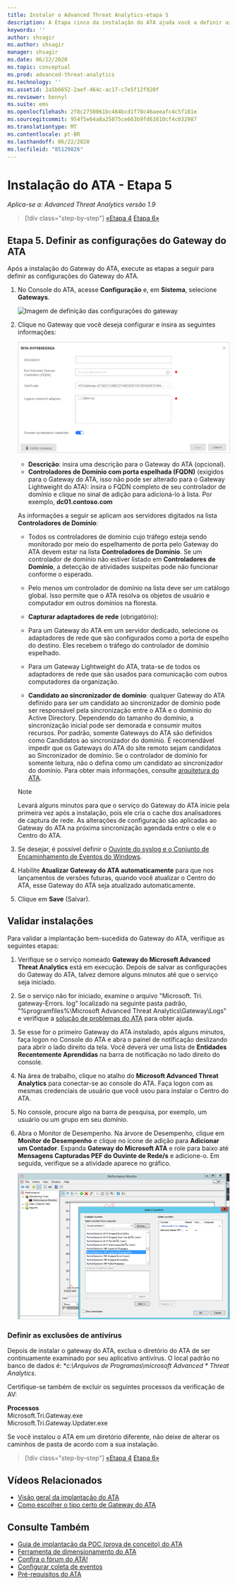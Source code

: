 ```yaml
---
title: Instalar o Advanced Threat Analytics-etapa 5
description: A Etapa cinco da instalação do ATA ajuda você a definir as configurações de seu Gateway do ATA.
keywords: ''
author: shsagir
ms.author: shsagir
manager: shsagir
ms.date: 06/22/2020
ms.topic: conceptual
ms.prod: advanced-threat-analytics
ms.technology: ''
ms.assetid: 2a5b6652-2aef-464c-ac17-c7e5f12f920f
ms.reviewer: bennyl
ms.suite: ems
ms.openlocfilehash: 2f8c2750061bc464bcd1f78c46aeeafc4c5f181e
ms.sourcegitcommit: 954f5e64a8a25075ce663b9fd63810cf4c032987
ms.translationtype: MT
ms.contentlocale: pt-BR
ms.lasthandoff: 06/22/2020
ms.locfileid: "85129826"
---
```

# <a name="install-ata---step-5"></a>Instalação do ATA - Etapa 5

*Aplica-se a: Advanced Threat Analytics versão 1.9*

> [!div class="step-by-step"]
> [«Etapa 4](install-ata-step4.md) 
>  [Etapa 6»](install-ata-step6.md)

## <a name="step-5-configure-the-ata-gateway-settings"></a>Etapa 5. Definir as configurações do Gateway do ATA

Após a instalação do Gateway do ATA, execute as etapas a seguir para definir as configurações do Gateway do ATA.

1. No Console do ATA, acesse **Configuração** e, em **Sistema**, selecione **Gateways**.

    ![Imagem de definição das configurações do gateway](media/ata-gw-config-1.png)

1. Clique no Gateway que você deseja configurar e insira as seguintes informações:

    ![Imagem de definição das configurações do gateway](media/ATA-Gateways-config-2.png)

    - **Descrição**: insira uma descrição para o Gateway do ATA (opcional).
    - **Controladores de Domínio com porta espelhada (FQDN)** (exigidos para o Gateway do ATA, isso não pode ser alterado para o Gateway Lightweight do ATA): insira o FQDN completo de seu controlador de domínio e clique no sinal de adição para adicioná-lo à lista. Por exemplo, **dc01.contoso.com**

    As informações a seguir se aplicam aos servidores digitados na lista **Controladores de Domínio**:

    - Todos os controladores de domínio cujo tráfego esteja sendo monitorado por meio do espelhamento de porta pelo Gateway do ATA devem estar na lista **Controladores de Domínio**. Se um controlador de domínio não estiver listado em **Controladores de Domínio**, a detecção de atividades suspeitas pode não funcionar conforme o esperado.
    - Pelo menos um controlador de domínio na lista deve ser um catálogo global. Isso permite que o ATA resolva os objetos de usuário e computador em outros domínios na floresta.

    - **Capturar adaptadores de rede** (obrigatório):
    - Para um Gateway do ATA em um servidor dedicado, selecione os adaptadores de rede que são configurados como a porta de espelho do destino. Eles recebem o tráfego do controlador de domínio espelhado.
    - Para um Gateway Lightweight do ATA, trata-se de todos os adaptadores de rede que são usados para comunicação com outros computadores da organização.

    - **Candidato ao sincronizador de domínio**: qualquer Gateway do ATA definido para ser um candidato ao sincronizador de domínio pode ser responsável pela sincronização entre o ATA e o domínio do Active Directory. Dependendo do tamanho do domínio, a sincronização inicial pode ser demorada e consumir muitos recursos. Por padrão, somente Gateways do ATA são definidos como Candidatos ao sincronizador do domínio.
    É recomendável impedir que os Gateways do ATA do site remoto sejam candidatos ao Sincronizador de domínio.
    Se o controlador de domínio for somente leitura, não o defina como um candidato ao sincronizador do domínio. Para obter mais informações, consulte [arquitetura do ATA](ata-architecture.md#ata-lightweight-gateway-features).

    > [!NOTE]
    > Levará alguns minutos para que o serviço do Gateway do ATA inicie pela primeira vez após a instalação, pois ele cria o cache dos analisadores de captura de rede.
    > As alterações de configuração são aplicadas ao Gateway do ATA na próxima sincronização agendada entre o ele e o Centro do ATA.

1. Se desejar, é possível definir o [Ouvinte do syslog e o Conjunto de Encaminhamento de Eventos do Windows](configure-event-collection.md).
1. Habilite **Atualizar Gateway do ATA automaticamente** para que nos lançamentos de versões futuras, quando você atualizar o Centro do ATA, esse Gateway do ATA seja atualizado automaticamente.

1. Clique em **Save** (Salvar).

## <a name="validate-installations"></a>Validar instalações

Para validar a implantação bem-sucedida do Gateway do ATA, verifique as seguintes etapas:

1. Verifique se o serviço nomeado **Gateway do Microsoft Advanced Threat Analytics** está em execução. Depois de salvar as configurações do Gateway do ATA, talvez demore alguns minutos até que o serviço seja iniciado.

1. Se o serviço não for iniciado, examine o arquivo "Microsoft. Tri. gateway-Errors. log" localizado na seguinte pasta padrão, "%programfiles%\Microsoft Advanced Threat Analytics\Gateway\Logs" e verifique a [solução de problemas do ATA](troubleshooting-ata-known-errors.md) para obter ajuda.

1. Se esse for o primeiro Gateway do ATA instalado, após alguns minutos, faça logon no Console do ATA e abra o painel de notificação deslizando para abrir o lado direito da tela. Você deverá ver uma lista de **Entidades Recentemente Aprendidas** na barra de notificação no lado direito do console.

1. Na área de trabalho, clique no atalho do **Microsoft Advanced Threat Analytics** para conectar-se ao console do ATA. Faça logon com as mesmas credenciais de usuário que você usou para instalar o Centro do ATA.
1. No console, procure algo na barra de pesquisa, por exemplo, um usuário ou um grupo em seu domínio.
1. Abra o Monitor de Desempenho. Na árvore de Desempenho, clique em **Monitor de Desempenho** e clique no ícone de adição para **Adicionar um Contador**. Expanda **Gateway do Microsoft ATA** e role para baixo até **Mensagens Capturadas PEF do Ouvinte de Rede/s** e adicione-o. Em seguida, verifique se a atividade aparece no gráfico.

    ![Adicionar imagem dos contadores de desempenho](media/ATA-performance-monitoring-add-counters.png)

### <a name="set-anti-virus-exclusions"></a>Definir as exclusões de antivírus

Depois de instalar o gateway do ATA, exclua o diretório do ATA de ser continuamente examinado por seu aplicativo antivírus. O local padrão no banco de dados é: **c:\Arquivos de Programas\microsoft Advanced \* Threat Analytics*.

Certifique-se também de excluir os seguintes processos da verificação de AV:

**Processos**  
Microsoft.Tri.Gateway.exe  
Microsoft.Tri.Gateway.Updater.exe

Se você instalou o ATA em um diretório diferente, não deixe de alterar os caminhos de pasta de acordo com a sua instalação.

> [!div class="step-by-step"]
> [«Etapa 4](install-ata-step4.md) 
>  [Etapa 6»](install-ata-step6.md)

## <a name="related-videos"></a>Vídeos Relacionados

- [Visão geral da implantação do ATA](https://channel9.msdn.com/Shows/Microsoft-Security/Overview-of-ATA-Deployment-in-10-Minutes)
- [Como escolher o tipo certo de Gateway do ATA](https://channel9.msdn.com/Shows/Microsoft-Security/ATA-Deployment-Choose-the-Right-Gateway-Type)

## <a name="see-also"></a>Consulte Também

- [Guia de implantação da POC (prova de conceito) do ATA](https://aka.ms/atapoc)
- [Ferramenta de dimensionamento do ATA](https://aka.ms/atasizingtool)
- [Confira o fórum do ATA!](https://social.technet.microsoft.com/Forums/security/home?forum=mata)
- [Configurar coleta de eventos](configure-event-collection.md)
- [Pré-requisitos do ATA](ata-prerequisites.md)
